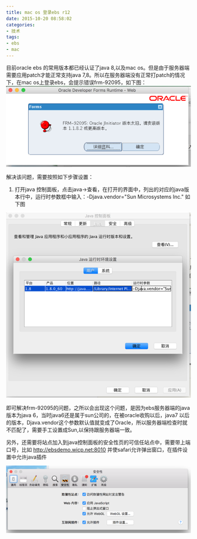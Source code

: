 ```yaml
---
title: mac os 登录ebs r12
date: 2015-10-20 08:58:02
categories:
- 技术
tags: 
- ebs
- mac
---
```


目前oracle ebs 的常用版本都已经认证了java 8,以及mac os。但是由于服务器端需要应用patch才能正常支持java 7,8。所以在服务器端没有正常打patch的情况下，在mac os上登录ebs，会提示错误frm-92095，如下图：
![frm-92095](2015-10-20.mac-os-ebs/frm-92095.png)
<!-- more -->
解决该问题，需要按照如下步骤设置：
1. 打开java 控制面板，点击java->查看，在打开的界面中，列出的对应的java版本行中，运行时参数框中输入：-Djava.vendor="Sun Microsystems Inc."
如下图

![Java panel setup](2015-10-20.mac-os-ebs/java_console.png)

即可解决frm-92095的问题，之所以会出现这个问题，是因为ebs服务器端的java版本为java 6，当时java6还是属于sun公司的，在被oracle收购以后，java7 以后的版本，Djava.vendor这个参数默认值就变成了Oracle，所以服务器端检查时就不匹配了，需要手工设置成Sun,以保持跟服务器端一致。

另外，还需要将站点加入到java控制面板的安全性页的可信任站点中，需要带上端口号，比如
http://ebsdemo.wicp.net:8010
并使safari允许弹出窗口，在插件设置中允许java插件

![java plugin setup](2015-10-20.mac-os-ebs/java_plugin.png)